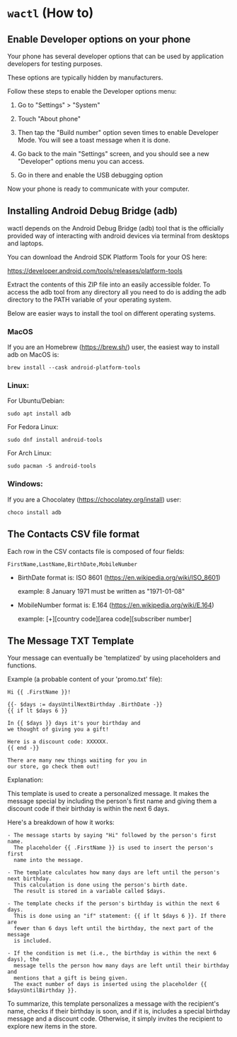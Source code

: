 # `wactl` (How to)

Enable Developer options on your phone
--------------------------------------------------------------------------

Your phone has several developer options that can be used by 
application developers for testing purposes.

These options are typically hidden by manufacturers.

Follow these steps to enable the Developer options menu:

1. Go to "Settings" > "System"

2. Touch "About phone"

3. Then tap the "Build number" option seven times to enable Developer Mode.
   You will see a toast message when it is done.

4. Go back to the main "Settings" screen, and you should see a new 
   "Developer" options menu you can access.

5. Go in there and enable the USB debugging option

Now your phone is ready to communicate with your computer.

Installing Android Debug Bridge (adb)
--------------------------------------------------------------------------

wactl depends on the Android Debug Bridge (adb) tool that is the 
officially provided way of interacting with android devices via
terminal from desktops and laptops.

You can download the Android SDK Platform Tools for your OS here:

   https://developer.android.com/tools/releases/platform-tools

Extract the contents of this ZIP file into an easily accessible folder.
To access the adb tool from any directory all you need to do is adding
the adb directory to the PATH variable of your operating system.

Below are easier ways to install the tool on different operating systems.

### MacOS

If you are an  Homebrew (https://brew.sh/) user, the easiest way 
to install adb on MacOS is:

    brew install --cask android-platform-tools

### Linux:

For Ubuntu/Debian:

    sudo apt install adb

For Fedora Linux:

    sudo dnf install android-tools

For Arch Linux:

    sudo pacman -S android-tools

### Windows:

If you are a Chocolatey (https://chocolatey.org/install) user:

    choco install adb


The Contacts CSV file format
--------------------------------------------------------------------------

Each row in the CSV contacts file is composed of four fields:

    FirstName,LastName,BirthDate,MobileNumber

- BirthDate format is: ISO 8601 (https://en.wikipedia.org/wiki/ISO_8601)

    example: 8 January 1971 must be written as "1971-01-08"

- MobileNumber format is: E.164 (https://en.wikipedia.org/wiki/E.164)

    example: [+][country code][area code][subscriber number]


The Message TXT Template
--------------------------------------------------------------------------

Your message can eventually be 'templatized' by using placeholders and functions.

Example (a probable content of your 'promo.txt' file):

    Hi {{ .FirstName }}! 
    
    {{- $days := daysUntilNextBirthday .BirthDate -}}
    {{ if lt $days 6 }}

    In {{ $days }} days it's your birthday and 
    we thought of giving you a gift! 

    Here is a discount code: XXXXXX. 
    {{ end -}}

    There are many new things waiting for you in 
    our store, go check them out!

Explanation:

  This template is used to create a personalized message. It makes the message 
  special by including the person's first name and giving them a discount code 
  if their birthday is within the next 6 days. 
  
  Here's a breakdown of how it works:

    - The message starts by saying "Hi" followed by the person's first name. 
      The placeholder {{ .FirstName }} is used to insert the person's first 
      name into the message.
    
    - The template calculates how many days are left until the person's next birthday. 
      This calculation is done using the person's birth date. 
      The result is stored in a variable called $days.
    
    - The template checks if the person's birthday is within the next 6 days. 
      This is done using an "if" statement: {{ if lt $days 6 }}. If there are 
      fewer than 6 days left until the birthday, the next part of the message 
      is included.
    
    - If the condition is met (i.e., the birthday is within the next 6 days), the 
      message tells the person how many days are left until their birthday and 
      mentions that a gift is being given. 
      The exact number of days is inserted using the placeholder {{ $daysUntilBirthday }}.
    
  To summarize, this template personalizes a message with the recipient's 
  name, checks if their birthday is soon, and if it is, includes a special 
  birthday message and a discount code. 
  Otherwise, it simply invites the recipient to explore new items in the store.
